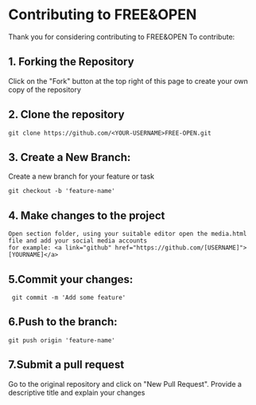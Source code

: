 # Contributing to FREE&OPEN

Thank you for considering contributing to FREE&OPEN
To contribute:

## 1. Forking the Repository

Click on the "Fork" button at the top right of this page to create your own copy of the repository

## 2. Clone the repository

```
git clone https://github.com/<YOUR-USERNAME>FREE-OPEN.git
```

## 3. Create a New Branch:

Create a new branch for your feature or task

```
git checkout -b 'feature-name'
```

## 4. Make changes to the project

```
Open section folder, using your suitable editor open the media.html file and add your social media accounts
for example: <a link="github" href="https://github.com/[USERNAME]">[YOURNAME]</a>
```

## 5.Commit your changes:

```
 git commit -m 'Add some feature'
```

## 6.Push to the branch:

```
git push origin 'feature-name'
```

## 7.Submit a pull request

Go to the original repository and click on "New Pull Request". Provide a descriptive title and explain your changes
